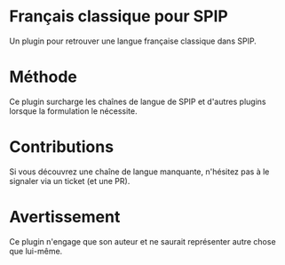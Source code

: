 # Français classique pour SPIP

Un plugin pour retrouver une langue française classique dans SPIP.

# Méthode

Ce plugin surcharge les chaînes de langue de SPIP et d'autres plugins lorsque la formulation le nécessite.

# Contributions

Si vous découvrez une chaîne de langue manquante, n'hésitez pas à le signaler via un ticket (et une PR).

# Avertissement

Ce plugin n'engage que son auteur et ne saurait représenter autre chose que lui-même.
